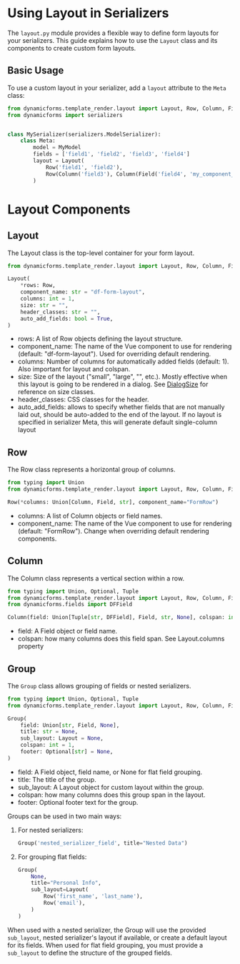 # Using Layout in Serializers

The `layout.py` module provides a flexible way to define form layouts for your serializers. This guide explains 
how to use the `Layout` class and its components to create custom form layouts.

## Basic Usage

To use a custom layout in your serializer, add a `layout` attribute to the `Meta` class:

```python
from dynamicforms.template_render.layout import Layout, Row, Column, Field
from dynamicforms import serializers


class MySerializer(serializers.ModelSerializer):
    class Meta:
        model = MyModel
        fields = ['field1', 'field2', 'field3', 'field4']
        layout = Layout(
            Row('field1', 'field2'),
            Row(Column('field3'), Column(Field('field4', 'my_component_name'))),
        )
```

# Layout Components
## Layout

The Layout class is the top-level container for your form layout.

```python
from dynamicforms.template_render.layout import Layout, Row, Column, Field

Layout(
    *rows: Row, 
    component_name: str = "df-form-layout", 
    columns: int = 1, 
    size: str = "", 
    header_classes: str = "",
    auto_add_fields: bool = True,
)
```

* rows: A list of Row objects defining the layout structure.
* component_name: The name of the Vue component to use for rendering (default: "df-form-layout"). Used for overriding 
  default rendering.
* columns: Number of columns for automatically added fields (default: 1). Also important for layout and colspan.
* size: Size of the layout ("small", "large", "", etc.). Mostly effective when this layout is going to be rendered in a 
  dialog. See [DialogSize](dialog-size) for reference on size classes. 
* header_classes: CSS classes for the header.
* auto_add_fields: allows to specify whether fields that are not manually laid out, should be auto-added to the end of 
  the layout. If no layout is specified in serializer Meta, this will generate default single-column layout

## Row

The Row class represents a horizontal group of columns.

```python
from typing import Union
from dynamicforms.template_render.layout import Layout, Row, Column, Field

Row(*columns: Union[Column, Field, str], component_name="FormRow")
```

* columns: A list of Column objects or field names.
* component_name: The name of the Vue component to use for rendering (default: "FormRow"). Change when overriding
  default rendering components.

## Column

The Column class represents a vertical section within a row.

```python
from typing import Union, Optional, Tuple
from dynamicforms.template_render.layout import Layout, Row, Column, Field
from dynamicforms.fields import DFField

Column(field: Union[Tuple[str, DFField], Field, str, None], colspan: int = 1)
```
* field: A Field object or field name.
* colspan: how many columns does this field span. See Layout.columns property 


## Group

The `Group` class allows grouping of fields or nested serializers.

```python
from typing import Union, Optional, Tuple
from dynamicforms.template_render.layout import Layout, Row, Column, Field, Group

Group(
    field: Union[str, Field, None],
    title: str = None, 
    sub_layout: Layout = None, 
    colspan: int = 1,
    footer: Optional[str] = None,
)
```

* field: A Field object, field name, or None for flat field grouping.
* title: The title of the group.
* sub_layout: A Layout object for custom layout within the group.
* colspan: how many columns does this group span in the layout.
* footer: Optional footer text for the group.

Groups can be used in two main ways:

1. For nested serializers:

   ```python
   Group('nested_serializer_field', title="Nested Data")
   ```

2. For grouping flat fields:

   ```python
   Group(
       None, 
       title="Personal Info",
       sub_layout=Layout(
           Row('first_name', 'last_name'),
           Row('email'),
       )
   )
   ```

When used with a nested serializer, the Group will use the provided `sub_layout`, nested serializer's layout if 
available, or create a default layout for its fields. When used for flat field grouping, you must provide a `sub_layout`
to define the structure of the grouped fields.
